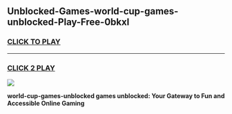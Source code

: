 
## Unblocked-Games-world-cup-games-unblocked-Play-Free-0bkxl
<h3>
<a href="https://premium76.site?title=world-cup-games-unblocked&ref=18A1">CLICK TO PLAY</a></h3>
<hr>

<h3>
<a href="https://premium76.site?title=world-cup-games-unblocked&ref=18A1">CLICK 2 PLAY</a>
  
</h3>

<a href="https://premium76.site?title=world-cup-games-unblocked&ref=18A1"><img src="https://clearcache.store/games.png"></a>


**world-cup-games-unblocked games unblocked: Your Gateway to Fun and Accessible Online Gaming**
